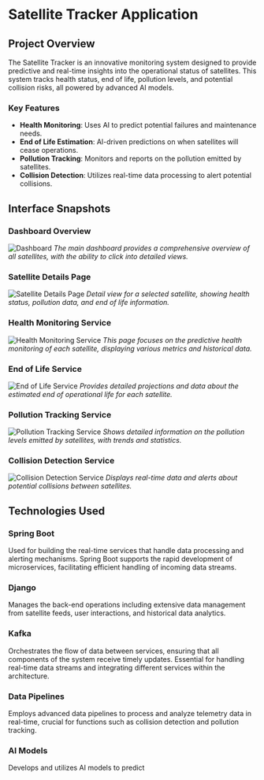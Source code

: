 # Satellite Tracker Application

## Project Overview
The Satellite Tracker is an innovative monitoring system designed to provide predictive and real-time insights into the operational status of satellites. This system tracks health status, end of life, pollution levels, and potential collision risks, all powered by advanced AI models.

### Key Features
- **Health Monitoring**: Uses AI to predict potential failures and maintenance needs.
- **End of Life Estimation**: AI-driven predictions on when satellites will cease operations.
- **Pollution Tracking**: Monitors and reports on the pollution emitted by satellites.
- **Collision Detection**: Utilizes real-time data processing to alert potential collisions.

## Interface Snapshots

### Dashboard Overview
![Dashboard](Wireframe_images/page1.png)
*The main dashboard provides a comprehensive overview of all satellites, with the ability to click into detailed views.*

### Satellite Details Page
![Satellite Details Page](Wireframe_images/page2.webp)
*Detail view for a selected satellite, showing health status, pollution data, and end of life information.*

### Health Monitoring Service
![Health Monitoring Service](Wireframe_images/page3.webp)
*This page focuses on the predictive health monitoring of each satellite, displaying various metrics and historical data.*

### End of Life Service
![End of Life Service](Wireframe_images/page4.webp)
*Provides detailed projections and data about the estimated end of operational life for each satellite.*

### Pollution Tracking Service
![Pollution Tracking Service](Wireframe_images/page5.webp)
*Shows detailed information on the pollution levels emitted by satellites, with trends and statistics.*

### Collision Detection Service
![Collision Detection Service](Wireframe_images/page6.webp)
*Displays real-time data and alerts about potential collisions between satellites.*

## Technologies Used

### **Spring Boot**
Used for building the real-time services that handle data processing and alerting mechanisms. Spring Boot supports the rapid development of microservices, facilitating efficient handling of incoming data streams.

### **Django**
Manages the back-end operations including extensive data management from satellite feeds, user interactions, and historical data analytics.

### **Kafka**
Orchestrates the flow of data between services, ensuring that all components of the system receive timely updates. Essential for handling real-time data streams and integrating different services within the architecture.

### **Data Pipelines**
Employs advanced data pipelines to process and analyze telemetry data in real-time, crucial for functions such as collision detection and pollution tracking.

### **AI Models**
Develops and utilizes AI models to predict
